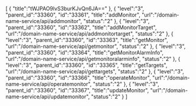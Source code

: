 [
	{
		"title":"tWJPAO9lvS3burKJvQn6JA=="
	},
	{
		"level":"3",
		"parent_id":"33360",
		"id":"33361",
		"title":"addMonitor",
		"url":"/domain-name-service/api/addmonitor",
		"status":"2"
	},
	{
		"level":"3",
		"parent_id":"33360",
		"id":"33362",
		"title":"addMonitorTarget",
		"url":"/domain-name-service/api/addmonitortarget",
		"status":"2"
	},
	{
		"level":"3",
		"parent_id":"33360",
		"id":"33363",
		"title":"getMonitor",
		"url":"/domain-name-service/api/getmonitor",
		"status":"2"
	},
	{
		"level":"3",
		"parent_id":"33360",
		"id":"33364",
		"title":"getMonitorAlarmInfo",
		"url":"/domain-name-service/api/getmonitoralarminfo",
		"status":"2"
	},
	{
		"level":"3",
		"parent_id":"33360",
		"id":"33365",
		"title":"getTargets",
		"url":"/domain-name-service/api/gettargets",
		"status":"2"
	},
	{
		"level":"3",
		"parent_id":"33360",
		"id":"33366",
		"title":"operateMonitor",
		"url":"/domain-name-service/api/operatemonitor",
		"status":"2"
	},
	{
		"level":"3",
		"parent_id":"33360",
		"id":"33367",
		"title":"updateMonitor",
		"url":"/domain-name-service/api/updatemonitor",
		"status":"2"
	}
]
